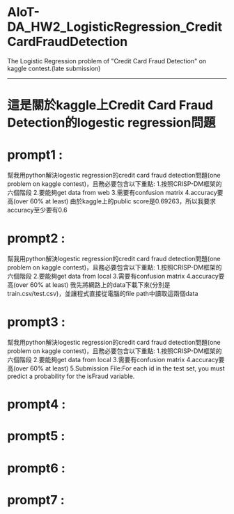# AIoT-DA_HW2_LogisticRegression_CreditCardFraudDetection
The Logistic Regression problem of "Credit Card Fraud Detection" on kaggle contest.(late submission)

----------------------------------------------------------------------------------------------------

# 這是關於kaggle上Credit Card Fraud Detection的logestic regression問題
# prompt1 :
幫我用python解決logestic regression的credit card fraud detection問題(one problem on  kaggle contest)，且務必要包含以下重點:
1.按照CRISP-DM框架的六個階段
2.要能夠get data from web 
3.需要有confusion matrix
4.accuracy要高(over 60% at least)
由於kaggle上的public score是0.69263，所以我要求accuracy至少要有0.6

# prompt2 :
幫我用python解決logestic regression的credit card fraud detection問題(one problem on  kaggle contest)，且務必要包含以下重點:
1.按照CRISP-DM框架的六個階段
2.要能夠get data from local
3.需要有confusion matrix
4.accuracy要高(over 60% at least)
我先將網路上的data下載下來(分別是train.csv/test.csv)，並讓程式直接從電腦的file path中讀取這兩個data

# prompt3 :
幫我用python解決logestic regression的credit card fraud detection問題(one problem on  kaggle contest)，且務必要包含以下重點:
1.按照CRISP-DM框架的六個階段
2.要能夠get data from local
3.需要有confusion matrix
4.accuracy要高(over 60% at least)
5.Submission File:For each id in the test set, you must predict a probability for the isFraud variable. 

# prompt4 :

# prompt5 :

# prompt6 :

# prompt7 :
